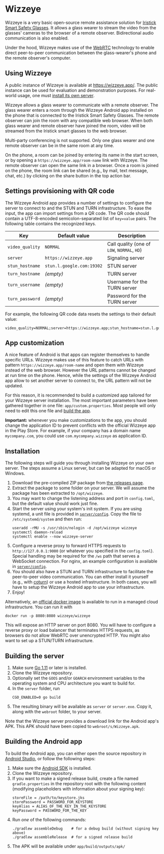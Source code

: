 Wizzeye
========

Wizzeye is a very basic open-source remote assistance solution for
[Iristick Smart Safety Glasses](https://iristick.com).  It allows a glass
wearer to stream the video from the glasses' cameras to the browser of a remote
observer.  Bidirectional audio communication is also enabled.

Under the hood, Wizzeye makes use of the [WebRTC](https://webrtc.org/)
technology to enable direct peer-to-peer communication between the
glass-wearer's phone and the remote observer's computer.


Using Wizzeye
--------------

A public instance of Wizzeye is available at <https://wizzeye.app/>.
The public instance can be used for evaluation and demonstration purposes.
For real-world usage, one must [install its own server](#installation).

Wizzeye allows a glass wearer to communicate with a remote observer.  The glass
wearer enters a room through the Wizzeye Android app installed on the phone
that is connected to the Iristick Smart Safety Glasses.  The remote observer
can join the room with any compatible web browser.  When both glass wearer and
remote observer have joined the room, video will be streamed from the Iristick
smart glasses to the web browser.

Multi-party conferencing is not supported.  Only one glass wearer and one
remote observer can be in the same room at any time.

On the phone, a room can be joined by entering its name in the start screen, or
by opening a `https://wizzeye.app/room-name` link with Wizzeye.  The remote
observer can open the same link in a browser.  Once a room is joined on the
phone, the room link can be shared (e.g., by mail, text message, chat, etc.) by
clicking on the share button in the top action bar.


Settings provisioning with QR code
-----------------------------------

The Wizzeye Android app provides a number of settings to configure the server
to connect to and the STUN and TURN infrastructure.  To ease the input, the app
can import settings from a QR code.  The QR code should contain a UTF-8-encoded
semicolon-separated list of `key=value` pairs.  The following table contains
the recognized keys.

Key             | Default value             | Description
----------------|---------------------------|----------------------------------
`video_quality` | `NORMAL`                  | Call quality (one of `LOW`, `NORMAL`, `HD`)
`server`        | `https://wizzeye.app`     | Signaling server
`stun_hostname` | `stun.l.google.com:19302` | STUN server
`turn_hostname` | *(empty)*                 | TURN server
`turn_username` | *(empty)*                 | Username for the TURN server
`turn_password` | *(empty)*                 | Password for the TURN server

For example, the following QR code data resets the settings to their default value:

```
video_quality=NORMAL;server=https://wizzeye.app;stun_hostname=stun.l.google.com:19302;turn_hostname=;turn_username=;turn_password=
```


App customization
------------------

A nice feature of Android is that apps can register themselves to handle
specific URLs.  Wizzeye makes use of this feature to catch URLs with pattern
`https://wizzeye.app/room-name` and open them with Wizzeye instead of the web
browser.  However the URL patterns cannot be changed at run time on the phone.
Hence, while the settings of the Wizzeye Android app allow to set another
server to connect to, the URL pattern will not be updated.

For this reason, it is recommended to build a customized app tailored for your
Wizzeye server installation.  The most important parameters have been gathered
together in one file: `app/custom.properties`.  Most people will only need to
edit this one file and [build the app](#building-the-android-app).

**Important:** whenever you make customizations to the app, you should change
the application ID to prevent conflicts with the official Wizzeye app in the
Play Store.  For example, if your company has a domain name `mycompany.com`,
you could use `com.mycompany.wizzeye` as application ID.


Installation
-------------

The following steps will guide you through installing Wizzeye on your own
server.  The steps assume a Linux server, but can be adapted for macOS or
Windows.

1. Download the pre-compiled ZIP package from [the releases page][latest].
2. Extract the package to some folder on your server.
   We will assume the package has been extracted to `/opt/wizzeye`.
3. You may want to change the listening address and port in `config.toml`, but
   the default value should work just fine.
4. Start the server using your system's init system.  If you are using systemd,
   a unit file is provided in
   [`server/config`](server/config/wizzeye-server.service).  Copy the file to
   `/etc/systemd/system` and then run:
   ``` shell
   useradd -rMU -s /usr/sbin/nologin -d /opt/wizzeye wizzeye
   systemctl daemon-reload
   systemctl enable --now wizzeye-server
   ```
5. Configure a reverse proxy to forward HTTPS requests to
   `http://127.0.0.1:9000` (or whatever you specified in the `config.toml`).
   Special handling may be required for the `/ws` path that serves a WebSocket
   connection.  For nginx, an example configuration is available in
   [`server/config`](server/config/nginx.conf).
6. You should also have a STUN and TURN infrastructure to facilitate the
   peer-to-peer video communication.  You can either install it yourself (e.g.,
   with [coturn][]) or use a hosted infrastructure.  In both cases, you will
   have to setup the Wizzeye Android app to use your infrastructure.
7. Enjoy!

Alternatively, an [official docker image][] is available to run in a managed
cloud infrastructure.  You can run it with
``` shell
docker run -p 8080:8080 wizzeye/wizzeye
```
This will expose an HTTP server on port 8080.  You will have to configure a
reverse proxy or load balancer that terminates HTTPS requests, as browsers do
not allow WebRTC over unencrypted HTTP.  You might also want to set up a
STUN/TURN infrastructure.

[latest]: https://github.com/wizzeye/wizzeye/releases/latest
[coturn]: https://github.com/coturn/coturn
[official docker image]: https://hub.docker.com/r/wizzeye/wizzeye


Building the server
--------------------

1. Make sure [Go 1.11][go] or later is installed.
2. Clone the Wizzeye repository.
3. Optionally set the `GOOS` and/or `GOARCH` environment variables to the
   operating system and CPU architecture you want to build for.
4. In the `server` folder, run
   ``` shell
   CGO_ENABLED=0 go build
   ```
5. The resulting binary will be available as `server` or `server.exe`.
   Copy it, along with the `webroot` folder, to your server.

Note that the Wizzeye server provides a download link for the Android app's
APK.  This APK should have been copied to `webroot/s/Wizzeye.apk`.

[go]: https://golang.org/dl/


Building the Android app
-------------------------

To build the Android app, you can either open the source repository in
[Android Studio][], or follow the following steps:

1. Make sure the [Android SDK][] is installed.
2. Clone the Wizzeye repository.
3. If you want to make a signed release build, create a file named
   `gradle.properties` in the repository root with the following content
   (modifying placeholders with information about your signing key):
   ```
   storeFile = /path/to/keystore.jks
   storePassword = PASSWORD_FOR_KEYSTORE
   keyAlias = ALIAS_OF_THE_KEY_IN_THE_KEYSTORE
   keyPassword = PASSWORD_FOR_THE_KEY
   ```
4. Run *one* of the following commands:
   ``` shell
   ./gradlew assembleDebug    # for a debug build (without signing key above)
   ./gradlew assembleRelease  # for a signed release build
   ```
5. The APK will be available under `app/build/outputs/apk/`

[Android Studio]: https://developer.android.com/studio/
[Android SDK]: https://developer.android.com/studio/#command-tools

